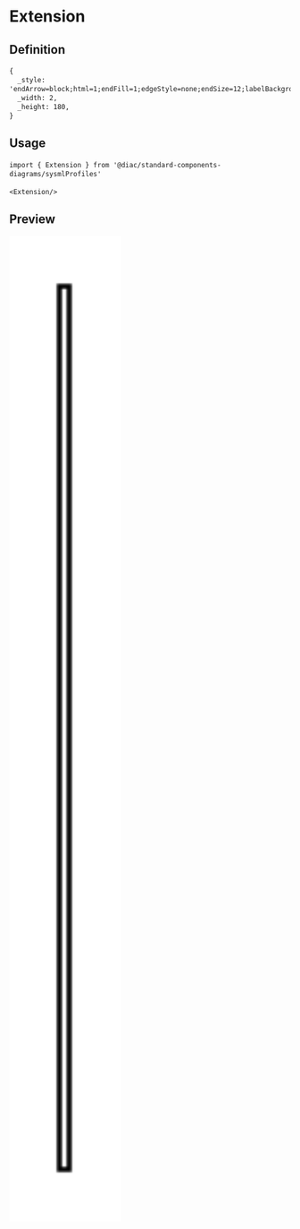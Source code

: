 # Extension

## Definition

```
{
  _style: 'endArrow=block;html=1;endFill=1;edgeStyle=none;endSize=12;labelBackgroundColor=none;align=left;',
  _width: 2,
  _height: 180,
}
```

## Usage

```
import { Extension } from '@diac/standard-components-diagrams/sysmlProfiles'

<Extension/>
```

## Preview

<img src="./extension.png" width="200"/>
